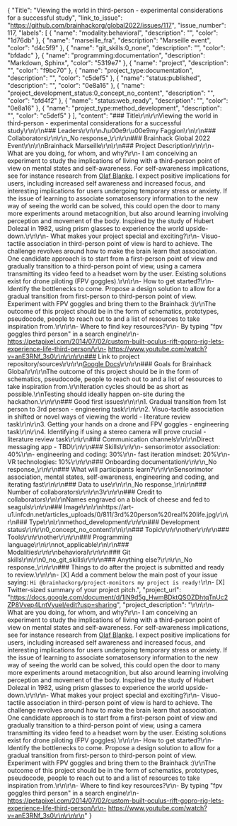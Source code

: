 {
  "Title": "Viewing the world in third-person - experimental considerations for a successful study",
  "link_to_issue": "https://github.com/brainhackorg/global2022/issues/117",
  "issue_number": 117,
  "labels": [
    {
      "name": "modality:behavioral",
      "description": "",
      "color": "1d76db"
    },
    {
      "name": "marseille_fra",
      "description": "Marseille event",
      "color": "d4c5f9"
    },
    {
      "name": "git_skills:0_none",
      "description": "",
      "color": "bfdadc"
    },
    {
      "name": "programming:documentation",
      "description": "Markdown, Sphinx",
      "color": "5319e7"
    },
    {
      "name": "project",
      "description": "",
      "color": "f9bc70"
    },
    {
      "name": "project_type:documentation",
      "description": "",
      "color": "c5def5"
    },
    {
      "name": "status:published",
      "description": "",
      "color": "0e8a16"
    },
    {
      "name": "project_development_status:0_concept_no_content",
      "description": "",
      "color": "bfd4f2"
    },
    {
      "name": "status:web_ready",
      "description": "",
      "color": "0e8a16"
    },
    {
      "name": "project_type:method_development",
      "description": "",
      "color": "c5def5"
    }
  ],
  "content": "### Title\r\n\r\nViewing the world in third-person - experimental considerations for a successful study\r\n\r\n### Leaders\r\n\r\nJ\u00e9r\u00e9my Faggion\r\n\r\n### Collaborators\r\n\r\n_No response_\r\n\r\n### Brainhack Global 2022 Event\r\n\r\nBrainhack Marseille\r\n\r\n### Project Description\r\n\r\n- What are you doing, for whom, and why?\r\n- I am conceiving an experiment to study the implications of living with a third-person point of view on mental states and self-awareness. For self-awareness implications, see for instance research from [Olaf Blanke](https://academic.oup.com/brain/article/127/2/243/347826). I expect positive implications for users, including increased self awareness and increased focus, and interesting implications for users undergoing temporary stress or anxiety. If the issue of learning to associate somatosensory information to the new way of seeing the world can be solved, this could open the door to many more experiments around metacognition, but also around learning involving perception and movement of the body. Inspired by the study of Hubert Dolezal in 1982, using prism glasses to experience the world upside-down.\r\n\r\n- What makes your project special and exciting?\r\n- Visuo-tactile association in third-person point of view is hard to achieve. The challenge revolves around how to make the brain learn that association. One candidate approach is to start from a first-person point of view and gradually transition to a third-person point of view, using a camera transmitting its video feed to a headset worn by the user. Existing solutions exist for drone piloting (FPV goggles).\r\n\r\n- How to get started?\r\n- Identify the bottlenecks to come. Propose a design solution to allow for a gradual transition from first-person to third-person point of view. Experiment with FPV goggles and bring them to the Brainhack :)\r\nThe outcome of this project should be in the form of schematics, prototypes, pseudocode, people to reach out to and a list of resources to take inspiration from.\r\n\r\n- Where to find key resources?\r\n- By typing \"fpv goggles third person\" in a search engine\r\n- https://petapixel.com/2014/07/02/custom-built-oculus-rift-gopro-rig-lets-experience-life-third-person/\r\n- https://www.youtube.com/watch?v=anE3RNf_3s0\r\n\r\n\r\n### Link to project repository/sources\r\n\r\n[Google Docs](https://docs.google.com/document/d/1jN9d5g_HwmBDktQSOZDhtqTnUc2ZP8Vvep4LntVyueI/edit?usp=sharing)\r\n\r\n### Goals for Brainhack Global\r\n\r\nThe outcome of this project should be in the form of schematics, pseudocode, people to reach out to and a list of resources to take inspiration from.\r\nIteration cycles should be as short as possible.\r\nTesting should ideally happen on-site during the hackathon.\r\n\r\n### Good first issues\r\n\r\n1. Gradual transition from 1st person to 3rd person - engineering task\r\n\r\n2. Visuo-tactile association in shifted or novel ways of viewing the world - literature review task\r\n\r\n3. Getting your hands on a drone and FPV goggles - engineering task\r\n\r\n4. Identifying if using a stereo camera will prove crucial - literature review task\r\n\r\n### Communication channels\r\n\r\nDirect messaging app - TBD\r\n\r\n### Skills\r\n\r\n- sensorimotor association: 40%\r\n- engineering and coding: 30%\r\n- fast iteration mindset: 20%\r\n- VR technologies: 10%\r\n\r\n### Onboarding documentation\r\n\r\n_No response_\r\n\r\n### What will participants learn?\r\n\r\nSensorimotor association, mental states, self-awareness, engineering and coding, and iterating fast\r\n\r\n### Data to use\r\n\r\n_No response_\r\n\r\n### Number of collaborators\r\n\r\n3\r\n\r\n### Credit to collaborators\r\n\r\nNames engraved on a block of cheese and fed to seaguls\r\n\r\n### Image\r\n\r\nhttps://art-u1.infcdn.net/articles_uploads/0/811/3rd%20person%20real%20life.jpg\r\n\r\n### Type\r\n\r\nmethod_development\r\n\r\n### Development status\r\n\r\n0_concept_no_content\r\n\r\n### Topic\r\n\r\nother\r\n\r\n### Tools\r\n\r\nother\r\n\r\n### Programming language\r\n\r\nnot_applicable\r\n\r\n### Modalities\r\n\r\nbehavioral\r\n\r\n### Git skills\r\n\r\n0_no_git_skills\r\n\r\n### Anything else?\r\n\r\n_No response_\r\n\r\n### Things to do after the project is submitted and ready to review.\r\n\r\n- [X] Add a comment below the main post of your issue saying: `Hi @brainhackorg/project-monitors my project is ready!`\r\n- [X] Twitter-sized summary of your project pitch.",
  "project_url": "https://docs.google.com/document/d/1jN9d5g_HwmBDktQSOZDhtqTnUc2ZP8Vvep4LntVyueI/edit?usp=sharing",
  "project_description": "\r\n\r\n- What are you doing, for whom, and why?\r\n- I am conceiving an experiment to study the implications of living with a third-person point of view on mental states and self-awareness. For self-awareness implications, see for instance research from [Olaf Blanke](https://academic.oup.com/brain/article/127/2/243/347826). I expect positive implications for users, including increased self awareness and increased focus, and interesting implications for users undergoing temporary stress or anxiety. If the issue of learning to associate somatosensory information to the new way of seeing the world can be solved, this could open the door to many more experiments around metacognition, but also around learning involving perception and movement of the body. Inspired by the study of Hubert Dolezal in 1982, using prism glasses to experience the world upside-down.\r\n\r\n- What makes your project special and exciting?\r\n- Visuo-tactile association in third-person point of view is hard to achieve. The challenge revolves around how to make the brain learn that association. One candidate approach is to start from a first-person point of view and gradually transition to a third-person point of view, using a camera transmitting its video feed to a headset worn by the user. Existing solutions exist for drone piloting (FPV goggles).\r\n\r\n- How to get started?\r\n- Identify the bottlenecks to come. Propose a design solution to allow for a gradual transition from first-person to third-person point of view. Experiment with FPV goggles and bring them to the Brainhack :)\r\nThe outcome of this project should be in the form of schematics, prototypes, pseudocode, people to reach out to and a list of resources to take inspiration from.\r\n\r\n- Where to find key resources?\r\n- By typing \"fpv goggles third person\" in a search engine\r\n- https://petapixel.com/2014/07/02/custom-built-oculus-rift-gopro-rig-lets-experience-life-third-person/\r\n- https://www.youtube.com/watch?v=anE3RNf_3s0\r\n\r\n\r\n"
}
